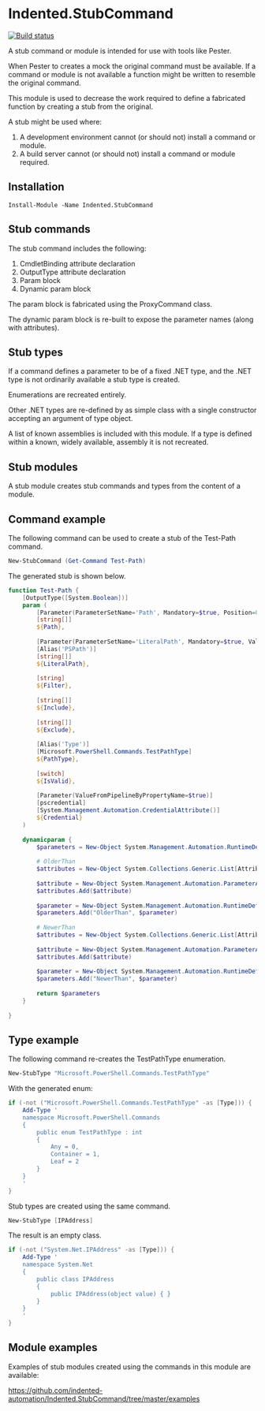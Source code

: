# Indented.StubCommand

[![Build status](https://ci.appveyor.com/api/projects/status/hivl80nvn7ms97xh?svg=true)](https://ci.appveyor.com/project/indented-automation/indented-stubcommand)

A stub command or module is intended for use with tools like Pester. 

When Pester to creates a mock the original command must be available. If a command or module is not available a function might be written to resemble the original command.

This module is used to decrease the work required to define a fabricated function by creating a stub from the original.

A stub might be used where:

1. A development environment cannot (or should not) install a command or module.
2. A build server cannot (or should not) install a command or module required.

## Installation
```
Install-Module -Name Indented.StubCommand 
```
## Stub commands

The stub command includes the following:

1. CmdletBinding attribute declaration
2. OutputType attribute declaration
3. Param block
4. Dynamic param block

The param block is fabricated using the ProxyCommand class.

The dynamic param block is re-built to expose the parameter names (along with attributes).

## Stub types

If a command defines a parameter to be of a fixed .NET type, and the .NET type is not ordinarily available a stub type is created.

Enumerations are recreated entirely.

Other .NET types are re-defined by as simple class with a single constructor accepting an argument of type object.

A list of known assemblies is included with this module. If a type is defined within a known, widely available, assembly it is not recreated.

## Stub modules

A stub module creates stub commands and types from the content of a module.

## Command example

The following command can be used to create a stub of the Test-Path command.
```powershell
New-StubCommand (Get-Command Test-Path)
```
The generated stub is shown below.
```powershell
function Test-Path {
    [OutputType([System.Boolean])]
    param (
        [Parameter(ParameterSetName='Path', Mandatory=$true, Position=0, ValueFromPipeline=$true, ValueFromPipelineByPropertyName=$true)]
        [string[]]
        ${Path},
        
        [Parameter(ParameterSetName='LiteralPath', Mandatory=$true, ValueFromPipelineByPropertyName=$true)]
        [Alias('PSPath')]
        [string[]]
        ${LiteralPath},
        
        [string]
        ${Filter},
        
        [string[]]
        ${Include},
        
        [string[]]
        ${Exclude},
        
        [Alias('Type')]
        [Microsoft.PowerShell.Commands.TestPathType]
        ${PathType},
        
        [switch]
        ${IsValid},
        
        [Parameter(ValueFromPipelineByPropertyName=$true)]
        [pscredential]
        [System.Management.Automation.CredentialAttribute()]
        ${Credential}
    )
    
    dynamicparam {
        $parameters = New-Object System.Management.Automation.RuntimeDefinedParameterDictionary
        
        # OlderThan
        $attributes = New-Object System.Collections.Generic.List[Attribute]
        
        $attribute = New-Object System.Management.Automation.ParameterAttribute
        $attributes.Add($attribute)
        
        $parameter = New-Object System.Management.Automation.RuntimeDefinedParameter("OlderThan", [System.Nullable`1[System.DateTime]], $attributes)
        $parameters.Add("OlderThan", $parameter)
        
        # NewerThan
        $attributes = New-Object System.Collections.Generic.List[Attribute]
        
        $attribute = New-Object System.Management.Automation.ParameterAttribute
        $attributes.Add($attribute)
        
        $parameter = New-Object System.Management.Automation.RuntimeDefinedParameter("NewerThan", [System.Nullable`1[System.DateTime]], $attributes)
        $parameters.Add("NewerThan", $parameter)
        
        return $parameters
    }
    
}
```

## Type example

The following command re-creates the TestPathType enumeration.
```powershell
New-StubType "Microsoft.PowerShell.Commands.TestPathType"
```
With the generated enum:
```powershell
if (-not ("Microsoft.PowerShell.Commands.TestPathType" -as [Type])) {
    Add-Type '
    namespace Microsoft.PowerShell.Commands
    {
        public enum TestPathType : int
        {
            Any = 0,
            Container = 1,
            Leaf = 2
        }
    }
    '
}
```
Stub types are created using the same command.
```powershell
New-StubType [IPAddress]
```
The result is an empty class.
```powershell
if (-not ("System.Net.IPAddress" -as [Type])) {
    Add-Type '
    namespace System.Net
    {
        public class IPAddress
        {
            public IPAddress(object value) { }
        }
    }
    '
}
```

## Module examples

Examples of stub modules created using the commands in this module are available:

https://github.com/indented-automation/Indented.StubCommand/tree/master/examples